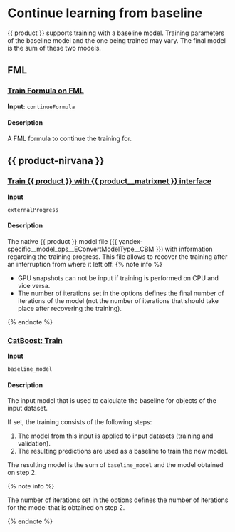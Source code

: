 # Continue learning from baseline

{{ product }} supports training with a baseline model. Training parameters of the baseline model and the one being trained may vary. The final model is the sum of these two models.

## FML

### [Train Formula on FML](../yandex_specific/nirvana-operations/catboost__nirvana__train-formula-on-fml.md)

**Input:** `continueFormula`

#### Description

A FML formula to continue the training for.

## {{ product-nirvana }}

### [Train {{ product }} with {{ product__matrixnet }} interface](../yandex_specific/nirvana-operations/catboost__nirvana__train-catboost-with-matrixnet-interface.md)

**Input**

`externalProgress`

#### Description

The native {{ product }} model file ({{ yandex-specific__model_ops__EConvertModelType__CBM }}) with information regarding the training progress. This file allows to recover the training after an interruption from where it left off.
{% note info %}

- GPU snapshots can not be input if training is performed on CPU and vice versa.
- The number of iterations set in the options defines the final number of iterations of the model (not the number of iterations that should take place after recovering the training).

{% endnote %}

### [CatBoost: Train](../yandex_specific/nirvana-operations/catboost__nirvana__train-catboost.md)

**Input**

`baseline_model`

#### Description

The input model that is used to calculate the baseline for objects of the input dataset.

If set, the training consists of the following steps:
1. The model from this input is applied to input datasets (training and validation).
1. The resulting predictions are used as a baseline to train the new model.

The resulting model is the sum of `baseline_model` and the model obtained on step 2.

{% note info %}

The number of iterations set in the options defines the number of iterations for the model that is obtained on step 2.

{% endnote %}

